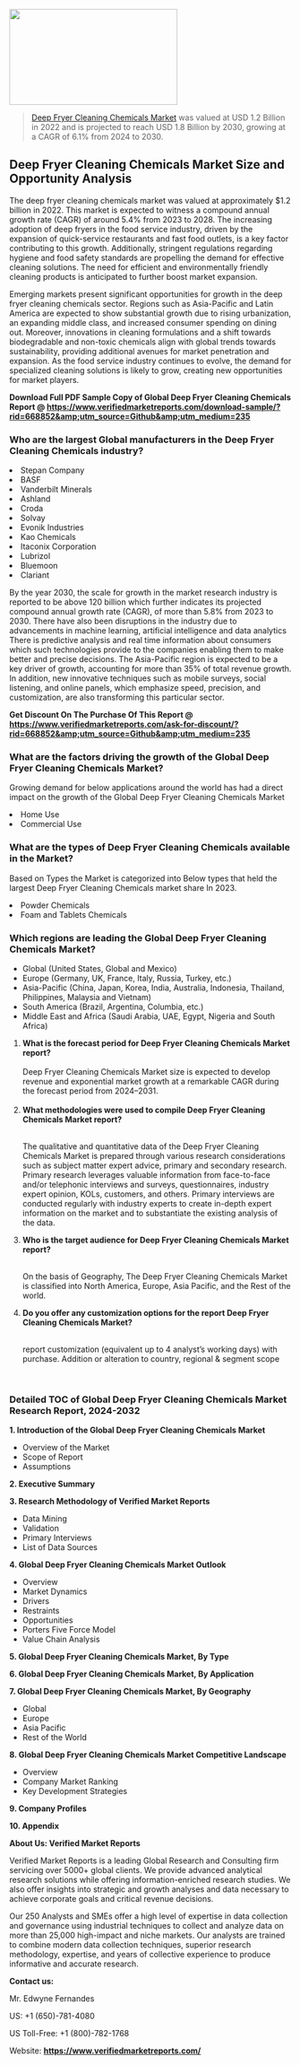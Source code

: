 <img src="https://ffe5etoiles.com/wp-content/uploads/2024/12/MST1-300x171.png" alt="" width="300" height="171" class="alignnone size-medium wp-image-20088" /><blockquote><p><p><a href="https://www.verifiedmarketreports.com/download-sample/?rid=668852&utm_source=Github&utm_medium=235" target="_blank">Deep Fryer Cleaning Chemicals Market</a> was valued at USD 1.2 Billion in 2022 and is projected to reach USD 1.8 Billion by 2030, growing at a CAGR of 6.1% from 2024 to 2030.</p></blockquote><p><h2>Deep Fryer Cleaning Chemicals Market Size and Opportunity Analysis</h2><p>The deep fryer cleaning chemicals market was valued at approximately $1.2 billion in 2022. This market is expected to witness a compound annual growth rate (CAGR) of around 5.4% from 2023 to 2028. The increasing adoption of deep fryers in the food service industry, driven by the expansion of quick-service restaurants and fast food outlets, is a key factor contributing to this growth. Additionally, stringent regulations regarding hygiene and food safety standards are propelling the demand for effective cleaning solutions. The need for efficient and environmentally friendly cleaning products is anticipated to further boost market expansion.</p><p>Emerging markets present significant opportunities for growth in the deep fryer cleaning chemicals sector. Regions such as Asia-Pacific and Latin America are expected to show substantial growth due to rising urbanization, an expanding middle class, and increased consumer spending on dining out. Moreover, innovations in cleaning formulations and a shift towards biodegradable and non-toxic chemicals align with global trends towards sustainability, providing additional avenues for market penetration and expansion. As the food service industry continues to evolve, the demand for specialized cleaning solutions is likely to grow, creating new opportunities for market players.</p></p><p class=""><strong>Download Full PDF Sample Copy of Global Deep Fryer Cleaning Chemicals Report @ <a href="https://www.verifiedmarketreports.com/download-sample/?rid=668852&amp;utm_source=Github&amp;utm_medium=235" target="_blank">https://www.verifiedmarketreports.com/download-sample/?rid=668852&amp;utm_source=Github&amp;utm_medium=235</a></strong></p><h3 id="" class="">Who are the largest Global manufacturers in the Deep Fryer Cleaning Chemicals industry?</h3><p><li>Stepan Company</li><li> BASF</li><li> Vanderbilt Minerals</li><li> Ashland</li><li> Croda</li><li> Solvay</li><li> Evonik Industries</li><li> Kao Chemicals</li><li> Itaconix Corporation</li><li> Lubrizol</li><li> Bluemoon</li><li> Clariant</li></p><div class=""><div class="" dir="" data-message-author-role="" data-message-id="" data-message-model-slug=""><div class=""><div class=""><div class=""><div class="" dir="" data-message-author-role="" data-message-id="" data-message-model-slug=""><div class=""><div class=""><p>By the year 2030, the scale for growth in the market research industry is reported to be above 120 billion which further indicates its projected compound annual growth rate (CAGR), of more than 5.8% from 2023 to 2030. There have also been disruptions in the industry due to advancements in machine learning, artificial intelligence and data analytics There is predictive analysis and real time information about consumers which such technologies provide to the companies enabling them to make better and precise decisions. The Asia-Pacific region is expected to be a key driver of growth, accounting for more than 35% of total revenue growth. In addition, new innovative techniques such as mobile surveys, social listening, and online panels, which emphasize speed, precision, and customization, are also transforming this particular sector.</p><p><strong>Get Discount On The Purchase Of This Report @&nbsp; <a href="https://www.verifiedmarketreports.com/ask-for-discount/?rid=668852&amp;utm_source=Github&amp;utm_medium=235" target="_blank">https://www.verifiedmarketreports.com/ask-for-discount/?rid=668852&amp;utm_source=Github&amp;utm_medium=235</a></strong></p></div></div></div></div></div></div></div></div><h3 id="" class="">What are the factors driving the growth of the Global Deep Fryer Cleaning Chemicals Market?</h3><p id="" class="">Growing demand for below applications around the world has had a direct impact on the growth of the Global Deep Fryer Cleaning Chemicals Market</p><p id="" class=""><li>Home Use</li><li> Commercial Use</li></p><h3 id="" class="">What are the types of Deep Fryer Cleaning Chemicals available in the Market?</h3><p id="" class="">Based on Types the Market is categorized into Below types that held the largest Deep Fryer Cleaning Chemicals market share In 2023.</p><p id="" class=""><li>Powder Chemicals</li><li> Foam and Tablets Chemicals</li></p><h3 id="" class="">Which regions are leading the Global Deep Fryer Cleaning Chemicals Market?</h3><ul><li>Global (United States, Global and Mexico)</li><li>Europe (Germany, UK, France, Italy, Russia, Turkey, etc.)</li><li>Asia-Pacific (China, Japan, Korea, India, Australia, Indonesia, Thailand, Philippines, Malaysia and Vietnam)</li><li>South America (Brazil, Argentina, Columbia, etc.)</li><li>Middle East and Africa (Saudi Arabia, UAE, Egypt, Nigeria and South Africa)</li></ul><p><ol><li><strong>What is the forecast period for Deep Fryer Cleaning Chemicals Market report?<br /></strong><br /><span data-sheets-root="1" data-sheets-value="{&quot;1&quot;:2,&quot;2&quot;:&quot;XXXX size is expected to develop revenue and exponential market growth at a remarkable CAGR during the forecast period from 2024&ndash;2030.&quot;}" data-sheets-userformat="{&quot;2&quot;:12674,&quot;4&quot;:{&quot;1&quot;:2,&quot;2&quot;:16776960},&quot;10&quot;:2,&quot;11&quot;:0,&quot;15&quot;:&quot;Arial&quot;,&quot;16&quot;:12}">Deep Fryer Cleaning Chemicals Market size is expected to develop revenue and exponential market growth at a remarkable CAGR during the forecast period from 2024&ndash;2031.</span><br /><br /></li><li><strong>What methodologies were used to compile Deep Fryer Cleaning Chemicals Market report?<br /><br /></strong><p>The qualitative and quantitative data of the&nbsp;Deep Fryer Cleaning Chemicals Market is prepared through various research considerations such as subject matter expert advice, primary and secondary research. Primary research leverages valuable information from face-to-face and/or telephonic interviews and surveys, questionnaires, industry expert opinion, KOLs, customers, and others. Primary interviews are conducted regularly with industry experts to create in-depth expert information on the market and to substantiate the existing analysis of the data.&nbsp;</p></li><li><strong>Who is the target audience for Deep Fryer Cleaning Chemicals Market report?<br /><br /></strong><p>On the basis of Geography, The&nbsp;Deep Fryer Cleaning Chemicals Market is classified into North America, Europe, Asia Pacific, and the Rest of the world.</p></li><li><strong>Do you offer any customization options for the report Deep Fryer Cleaning Chemicals Market?<br /><br /></strong><p>report customization (equivalent up to 4 analyst&rsquo;s working days) with purchase. Addition or alteration to country, regional &amp; segment scope</p><p>&nbsp;</p></li></ol></p><h3 id="" class="">Detailed TOC of Global Deep Fryer Cleaning Chemicals Market Research Report, 2024-2032</h3><p id="" class=""><strong>1. Introduction of the Global Deep Fryer Cleaning Chemicals Market</strong></p><ul><li>Overview of the Market</li><li>Scope of Report</li><li>Assumptions</li></ul><p id="" class=""><strong>2. Executive Summary</strong></p><p id="" class=""><strong>3. Research Methodology of&nbsp;Verified Market Reports</strong></p><ul><li>Data Mining</li><li>Validation</li><li>Primary Interviews</li><li>List of Data Sources</li></ul><p id="" class=""><strong>4. Global Deep Fryer Cleaning Chemicals Market Outlook</strong></p><ul><li>Overview</li><li>Market Dynamics</li><li>Drivers</li><li>Restraints</li><li>Opportunities</li><li>Porters Five Force Model</li><li>Value Chain Analysis</li></ul><p id="" class=""><strong>5. Global Deep Fryer Cleaning Chemicals Market, By&nbsp;Type</strong></p><p id="" class=""><strong>6. Global Deep Fryer Cleaning Chemicals Market, By Application</strong></p><p id="" class=""><strong>7. Global Deep Fryer Cleaning Chemicals Market, By Geography</strong></p><ul><li>Global</li><li>Europe</li><li>Asia Pacific</li><li>Rest of the World</li></ul><p id="" class=""><strong>8. Global Deep Fryer Cleaning Chemicals Market Competitive Landscape</strong></p><ul><li>Overview</li><li>Company Market Ranking</li><li>Key Development Strategies</li></ul><p id="" class=""><strong>9. Company Profiles</strong></p><p id="" class=""><strong>10. Appendix</strong></p><p id="" class=""><strong>About Us: Verified Market Reports</strong></p><p id="" class="">Verified Market Reports is a leading Global Research and Consulting firm servicing over 5000+ global clients. We provide advanced analytical research solutions while offering information-enriched research studies. We also offer insights into strategic and growth analyses and data necessary to achieve corporate goals and critical revenue decisions.</p><p id="" class="">Our 250 Analysts and SMEs offer a high level of expertise in data collection and governance using industrial techniques to collect and analyze data on more than 25,000 high-impact and niche markets. Our analysts are trained to combine modern data collection techniques, superior research methodology, expertise, and years of collective experience to produce informative and accurate research.</p><p id="" class=""><strong>Contact us:</strong></p><p id="" class="">Mr. Edwyne Fernandes</p><p id="" class="">US: +1 (650)-781-4080</p><p id="" class="">US Toll-Free: +1 (800)-782-1768</p><p id="" class="">Website: <a target="" data-test-app-aware-link=""><strong>https://www.verifiedmarketreports.com/</strong></a></p>
